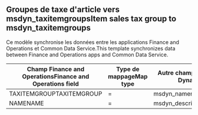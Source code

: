 ## <a name="item-sales-tax-group-to-msdyn_taxitemgroups"></a><span data-ttu-id="7b17c-101">Groupes de taxe d'article vers msdyn_taxitemgroups</span><span class="sxs-lookup"><span data-stu-id="7b17c-101">Item sales tax group to msdyn_taxitemgroups</span></span>

<span data-ttu-id="7b17c-102">Ce modèle synchronise les données entre les applications Finance and Operations et Common Data Service.</span><span class="sxs-lookup"><span data-stu-id="7b17c-102">This template synchronizes data between Finance and Operations apps and Common Data Service.</span></span>

<span data-ttu-id="7b17c-103">Champ Finance and Operations</span><span class="sxs-lookup"><span data-stu-id="7b17c-103">Finance and Operations field</span></span> | <span data-ttu-id="7b17c-104">Type de mappage</span><span class="sxs-lookup"><span data-stu-id="7b17c-104">Map type</span></span> | <span data-ttu-id="7b17c-105">Autre champ Dynamics 365</span><span class="sxs-lookup"><span data-stu-id="7b17c-105">Other Dynamics 365 field</span></span> | <span data-ttu-id="7b17c-106">Valeur par défaut</span><span class="sxs-lookup"><span data-stu-id="7b17c-106">Default value</span></span>
---|---|---|---
<span data-ttu-id="7b17c-107">TAXITEMGROUP</span><span class="sxs-lookup"><span data-stu-id="7b17c-107">TAXITEMGROUP</span></span> | = | <span data-ttu-id="7b17c-108">msdyn_name</span><span class="sxs-lookup"><span data-stu-id="7b17c-108">msdyn_name</span></span> | 
<span data-ttu-id="7b17c-109">NAME</span><span class="sxs-lookup"><span data-stu-id="7b17c-109">NAME</span></span> | = | <span data-ttu-id="7b17c-110">msdyn_description</span><span class="sxs-lookup"><span data-stu-id="7b17c-110">msdyn_description</span></span> | 
